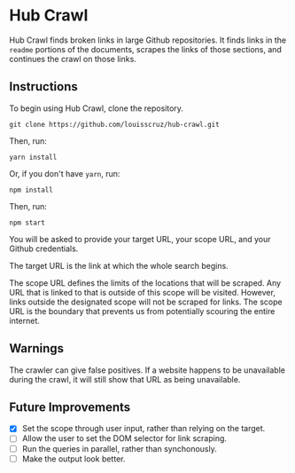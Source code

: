 # Hub Crawl

Hub Crawl finds broken links in large Github repositories. It
finds links in the `readme` portions of the documents, scrapes the links
of those sections, and continues the crawl on those links.

## Instructions

To begin using Hub Crawl, clone the repository.

```
git clone https://github.com/louisscruz/hub-crawl.git
```

Then, run:

```
yarn install
```

Or, if you don't have `yarn`, run:

```
npm install
```

Then, run:

```
npm start
```

You will be asked to provide your target URL, your scope URL, and your
Github credentials.

The target URL is the link at which the whole search begins.

The scope URL defines the limits of the locations that will be scraped.
Any URL that is linked to that is outside of this scope will be visited.
However, links outside the designated scope will not be scraped for
links. The scope URL is the boundary that prevents us from potentially
scouring the entire internet.

## Warnings

The crawler can give false positives. If a website happens to be
unavailable during the crawl, it will still show that URL as being
unavailable.

## Future Improvements

- [x] Set the scope through user input, rather than relying on the target.
- [ ] Allow the user to set the DOM selector for link scraping.
- [ ] Run the queries in parallel, rather than synchonously.
- [ ] Make the output look better.

